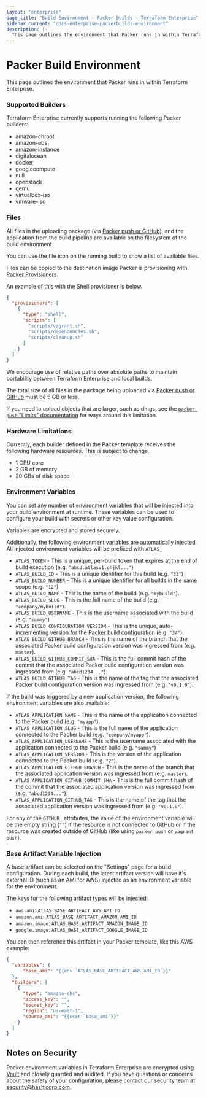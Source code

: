 ```yaml
---
layout: "enterprise"
page_title: "Build Environment - Packer Builds - Terraform Enterprise"
sidebar_current: "docs-enterprise-packerbuilds-environment"
description: |-
  This page outlines the environment that Packer runs in within Terraform Enterprise.
---
```


# Packer Build Environment

This page outlines the environment that Packer runs in within Terraform
Enterprise.

### Supported Builders

Terraform Enterprise currently supports running the following Packer builders:

- amazon-chroot
- amazon-ebs
- amazon-instance
- digitalocean
- docker
- googlecompute
- null
- openstack
- qemu
- virtualbox-iso
- vmware-iso

### Files

All files in the uploading package (via [Packer push or GitHub](/docs/enterprise/packer/builds/starting.html)),
and the application from the build pipeline are available on the filesystem
of the build environment.

You can use the file icon on the running build to show a list of
available files.

Files can be copied to the destination image Packer is provisioning
with [Packer Provisioners](https://packer.io/docs/templates/provisioners.html).

An example of this with the Shell provisioner is below.

```json
{
  "provisioners": [
    {
      "type": "shell",
      "scripts": [
        "scripts/vagrant.sh",
        "scripts/dependencies.sh",
        "scripts/cleanup.sh"
      ]
    }
  ]
}
```

We encourage use of relative paths over absolute paths to maintain portability
between Terraform Enterprise and local builds.

The total size of all files in the package being uploaded via
[Packer push or GitHub](/docs/enterprise/packer/builds/starting.html) must be 5 GB or less.

If you need to upload objects that are larger, such as dmgs, see the
[`packer push` "Limits" documentation](https://packer.io/docs/command-line/push.html)
for ways around this limitation.

### Hardware Limitations

Currently, each builder defined in the Packer template receives
the following hardware resources. This is subject to change.

- 1 CPU core
- 2 GB of memory
- 20 GBs of disk space

### Environment Variables

You can set any number of environment variables that will be injected
into your build environment at runtime. These variables can be
used to configure your build with secrets or other key value configuration.

Variables are encrypted and stored securely.

Additionally, the following environment variables are automatically injected. All injected environment variables will be prefixed with `ATLAS_`

- `ATLAS_TOKEN` - This is a unique, per-build token that expires at the end of
  build execution (e.g. `"abcd.atlasv1.ghjkl..."`)
- `ATLAS_BUILD_ID` - This is a unique identifier for this build (e.g. `"33"`)
- `ATLAS_BUILD_NUMBER` - This is a unique identifier for all builds in the same
  scope (e.g. `"12"`)
- `ATLAS_BUILD_NAME` - This is the name of the build (e.g. `"mybuild"`).
- `ATLAS_BUILD_SLUG` - This is the full name of the build
  (e.g. `"company/mybuild"`).
- `ATLAS_BUILD_USERNAME` - This is the username associated with the build
  (e.g. `"sammy"`)
- `ATLAS_BUILD_CONFIGURATION_VERSION` - This is the unique, auto-incrementing
  version for the [Packer build configuration](/docs/enterprise/glossary/index.html) (e.g. `"34"`).
- `ATLAS_BUILD_GITHUB_BRANCH` - This is the name of the branch
  that the associated Packer build configuration version was ingressed from
  (e.g. `master`).
- `ATLAS_BUILD_GITHUB_COMMIT_SHA` - This is the full commit hash
  of the commit that the associated Packer build configuration version was
  ingressed from (e.g. `"abcd1234..."`).
- `ATLAS_BUILD_GITHUB_TAG` - This is the name of the tag
  that the associated Packer build configuration version was ingressed from
  (e.g. `"v0.1.0"`).

If the build was triggered by a new application version, the following
environment variables are also available:

- `ATLAS_APPLICATION_NAME` - This is the name of the application connected to
  the Packer build (e.g. `"myapp"`).
- `ATLAS_APPLICATION_SLUG` - This is the full name of the application connected
  to the Packer build (e.g. `"company/myapp"`).
- `ATLAS_APPLICATION_USERNAME` - This is the username associated with the
  application connected to the Packer build (e.g. `"sammy"`)
- `ATLAS_APPLICATION_VERSION` - This is the version of the application connected
  to the Packer build (e.g. `"2"`).
- `ATLAS_APPLICATION_GITHUB_BRANCH` - This is the name of the branch that the
  associated application version was ingressed from (e.g. `master`).
- `ATLAS_APPLICATION_GITHUB_COMMIT_SHA` - This is the full commit hash
  of the commit that the associated application version was ingressed from
  (e.g. `"abcd1234..."`).
- `ATLAS_APPLICATION_GITHUB_TAG` - This is the name of the tag that the
  associated application version was ingressed from (e.g. `"v0.1.0"`).

For any of the `GITHUB_` attributes, the value of the environment variable will
be the empty string (`""`) if the resource is not connected to GitHub or if the
resource was created outside of GitHub (like using `packer push` or
`vagrant push`).


### Base Artifact Variable Injection

A base artifact can be selected on the "Settings" page for a build
configuration. During each build, the latest artifact version will have it's
external ID (such as an AMI for AWS) injected as an environment variable for the
environment.

The keys for the following artifact types will be injected:

- `aws.ami`: `ATLAS_BASE_ARTIFACT_AWS_AMI_ID`
- `amazon.ami`: `ATLAS_BASE_ARTIFACT_AMAZON_AMI_ID`
- `amazon.image`: `ATLAS_BASE_ARTIFACT_AMAZON_IMAGE_ID`
- `google.image`: `ATLAS_BASE_ARTIFACT_GOOGLE_IMAGE_ID`

You can then reference this artifact in your Packer template, like this
AWS example:

```json
{
  "variables": {
      "base_ami": "{{env `ATLAS_BASE_ARTIFACT_AWS_AMI_ID`}}"
  },
  "builders": [
    {
      "type": "amazon-ebs",
      "access_key": "",
      "secret_key": "",
      "region": "us-east-1",
      "source_ami": "{{user `base_ami`}}"
    }
  ]
}
```

## Notes on Security

Packer environment variables in Terraform Enterprise are encrypted using [Vault](https://vaultproject.io)
and closely guarded and audited. If you have questions or concerns
about the safety of your configuration, please contact our security team
at [security@hashicorp.com](mailto:security@hashicorp.com).
